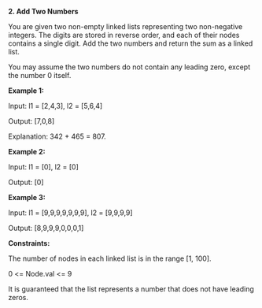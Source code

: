 **2. Add Two Numbers**

You are given two non-empty linked lists representing two non-negative integers. The digits are stored in reverse order, and each of their nodes contains a single digit. Add the two numbers and return the sum as a linked list.

You may assume the two numbers do not contain any leading zero, except the number 0 itself. 

**Example 1:**

Input: l1 = [2,4,3], l2 = [5,6,4]

Output: [7,0,8]

Explanation: 342 + 465 = 807.

**Example 2:**

Input: l1 = [0], l2 = [0]

Output: [0]

**Example 3:**

Input: l1 = [9,9,9,9,9,9,9], l2 = [9,9,9,9]

Output: [8,9,9,9,0,0,0,1] 

**Constraints:**

The number of nodes in each linked list is in the range [1, 100].

0 <= Node.val <= 9

It is guaranteed that the list represents a number that does not have leading zeros.
